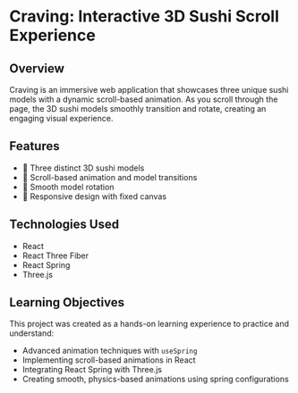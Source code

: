 # Craving: Interactive 3D Sushi Scroll Experience

## Overview
Craving is an immersive web application that showcases three unique sushi models with a dynamic scroll-based animation. As you scroll through the page, the 3D sushi models smoothly transition and rotate, creating an engaging visual experience.

## Features
- 🍣 Three distinct 3D sushi models
- 📜 Scroll-based animation and model transitions
- 🌟 Smooth model rotation
- 🎨 Responsive design with fixed canvas

## Technologies Used
- React
- React Three Fiber
- React Spring
- Three.js

## Learning Objectives
This project was created as a hands-on learning experience to practice and understand:
- Advanced animation techniques with `useSpring`
- Implementing scroll-based animations in React
- Integrating React Spring with Three.js
- Creating smooth, physics-based animations using spring configurations

